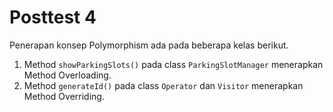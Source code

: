# Posttest 4
Penerapan konsep Polymorphism ada pada beberapa kelas berikut.
1. Method `showParkingSlots()` pada class `ParkingSlotManager` menerapkan Method Overloading.
2. Method `generateId()` pada class `Operator` dan `Visitor` menerapkan Method Overriding.
